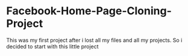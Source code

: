 # Facebook-Home-Page-Cloning-Project
This was my first project after i lost all my files and all my projects. So i decided to start with this little project
